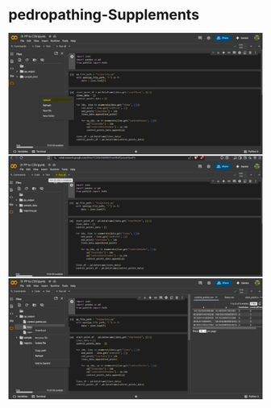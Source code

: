 # pedropathing-Supplements

![Alt text](Docs/SC1.jpg)
![Alt text](Docs/SC3.jpg)
![Alt text](Docs/SC2.jpg)



